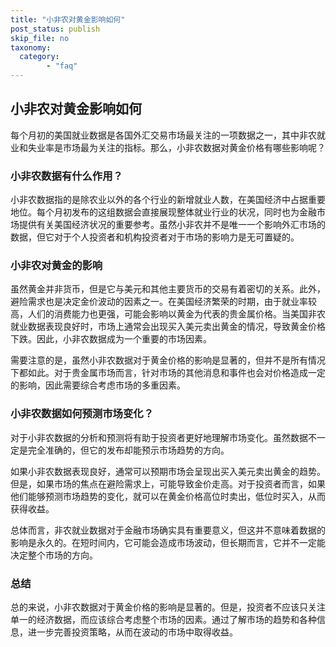 ```yaml
---
title: "小非农对黄金影响如何"
post_status: publish
skip_file: no
taxonomy:
  category:
        - "faq"
---
```


## 小非农对黄金影响如何

每个月初的美国就业数据是各国外汇交易市场最关注的一项数据之一，其中非农就业和失业率是市场最为关注的指标。那么，小非农数据对黄金价格有哪些影响呢？

### 小非农数据有什么作用？

小非农数据指的是除农业以外的各个行业的新增就业人数，在美国经济中占据重要地位。每个月初发布的这组数据会直接展现整体就业行业的状况，同时也为金融市场提供有关美国经济状况的重要参考。虽然小非农并不是唯一一个影响外汇市场的数据，但它对于个人投资者和机构投资者对于市场的影响力是无可置疑的。

### 小非农对黄金的影响

虽然黄金并非货币，但是它与美元和其他主要货币的交易有着密切的关系。此外，避险需求也是决定金价波动的因素之一。在美国经济繁荣的时期，由于就业率较高，人们的消费能力也更强，可能会影响以黄金为代表的贵金属价格。当美国非农就业数据表现良好时，市场上通常会出现买入美元卖出黄金的情况，导致黄金价格下跌。因此，小非农数据成为一个重要的市场因素。

需要注意的是，虽然小非农数据对于黄金价格的影响是显著的，但并不是所有情况下都如此。对于贵金属市场而言，针对市场的其他消息和事件也会对价格造成一定的影响，因此需要综合考虑市场的多重因素。

### 小非农数据如何预测市场变化？

对于小非农数据的分析和预测将有助于投资者更好地理解市场变化。虽然数据不一定是完全准确的，但它的发布却能预示市场趋势的方向。

如果小非农数据表现良好，通常可以预期市场会呈现出买入美元卖出黄金的趋势。但是，如果市场的焦点在避险需求上，可能导致金价走高。对于投资者而言，如果他们能够预测市场趋势的变化，就可以在黄金价格高位时卖出，低位时买入，从而获得收益。

总体而言，非农就业数据对于金融市场确实具有重要意义，但这并不意味着数据的影响是永久的。在短时间内，它可能会造成市场波动，但长期而言，它并不一定能决定整个市场的方向。

### 总结

总的来说，小非农数据对于黄金价格的影响是显著的。但是，投资者不应该只关注单一的经济数据，而应该综合考虑整个市场的因素。通过了解市场的趋势和各种信息，进一步完善投资策略，从而在波动的市场中取得收益。
